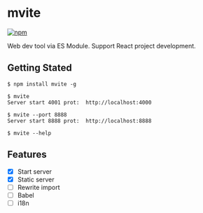 # mvite

[![npm][npm-img]][npm-url]

Web dev tool via ES Module. Support React project development.

## Getting Stated

```shell
$ npm install mvite -g

$ mvite
Server start 4001 prot:  http://localhost:4000

$ mvite --port 8888
Server start 8888 prot:  http://localhost:8888

$ mvite --help
```

## Features

- [x] Start server
- [x] Static server
- [ ] Rewrite import
- [ ] Babel
- [ ] i18n

[npm-img]: https://img.shields.io/npm/v/mvite.svg
[npm-url]: https://npmjs.com/package/mvite

